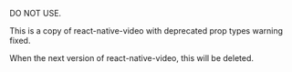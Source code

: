 DO NOT USE.

This is a copy of react-native-video with deprecated prop types warning fixed.

When the next version of react-native-video, this will be deleted.

